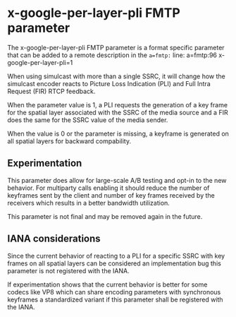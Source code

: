 # x-google-per-layer-pli FMTP parameter

The x-google-per-layer-pli FMTP parameter is a format specific parameter
that can be added to a remote description in the `a=fmtp:` line:
  a=fmtp:96 x-google-per-layer-pli=1

When using simulcast with more than a single SSRC, it will change how the
simulcast encoder reacts to Picture Loss Indication (PLI) and Full Intra
Request (FIR) RTCP feedback.

When the parameter value is 1, a PLI requests the generation of a key frame
for the spatial layer associated with the SSRC of the media source and a
FIR does the same for the SSRC value of the media sender.

When the value is 0 or the parameter is missing, a keyframe is generated
on all spatial layers for backward compability.

## Experimentation

This parameter does allow for large-scale A/B testing and opt-in to the
new behavior. For multiparty calls enabling it should reduce the number of
keyframes sent by the client and number of key frames received by the
receivers which results in a better bandwidth utilization.

This parameter is not final and may be removed again in the future.

## IANA considerations

Since the current behavior of reacting to a PLI for a specific SSRC with
key frames on all spatial layers can be considered an implementation bug
this parameter is not registered with the IANA.

If experimentation shows that the current behavior is better for some
codecs like VP8 which can share encoding parameters with synchronous
keyframes a standardized variant if this parameter shall be registered
with the IANA.
